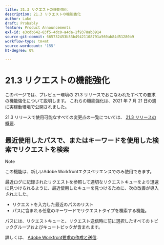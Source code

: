 ```yaml
---
title: 21.3 リクエストの機能強化
description: 21.3 リクエストの機能強化
author: Luke
draft: Probably
feature: Product Announcements
exl-id: e3cdb642-83f5-4dc0-a4da-1f9378ab3914
source-git-commit: 665732453b33b49421108791a560ab84d51280b9
workflow-type: tm+mt
source-wordcount: '155'
ht-degree: 0%

---
```


# 21.3 リクエストの機能強化

このページでは、プレビュー環境の 21.3 リリースでおこなわれたすべての要求の機能強化について説明します。 これらの機能強化は、2021 年 7 月 21 日の週に実稼動環境で公開されました。

21.3 リリースで使用可能なすべての変更点の一覧については、 [21.3 リリースの概要](../../../product-announcements/product-releases/21.3-release-activity/21-3-release-overview.md).

## 最近使用したパスで、またはキーワードを使用した検索でリクエストを検索

>[!NOTE]
>
>この機能は、新しいAdobe Workfrontエクスペリエンスでのみ使用できます。

最近ログに記録されたリクエストを参照して適切なリクエストキューをより迅速に見つけられるように、最近使用したキューを見つけるために、次の改善が導入されました。

* リクエストを入力した最近のパスのリスト
* パスに含まれる任意のキーワードでリクエストタイプを検索する機能。

パスには、リクエストキューと、リクエスト送信時に前に選択したすべてのトピックグループおよびキュートピックが含まれます。

詳しくは、 [Adobe Workfront要求の作成と送信](/help/quicksilver/manage-work/requests/create-requests/create-submit-requests.md).


